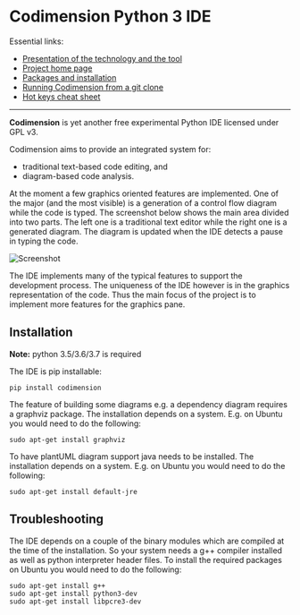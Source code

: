# Codimension Python 3 IDE

Essential links:

- [Presentation of the technology and the tool](http://codimension.org/documentation/visualization-technology/python-code-visualization.html)
- [Project home page](http://codimension.org/)
- [Packages and installation](http://codimension.org/download/linuxdownload.html)
- [Running Codimension from a git clone](http://codimension.org/download/runfromgit.html)
- [Hot keys cheat sheet](http://codimension.org/documentation/cheatsheet.html)

---

**Codimension** is yet another free experimental Python IDE licensed under GPL v3.

Codimension aims to provide an integrated system for:

- traditional text-based code editing, and
- diagram-based code analysis.

At the moment a few graphics oriented features are implemented.
One of the major (and the most visible) is a generation of a control flow diagram
while the code is typed. The screenshot below shows the main area divided into two parts.
The left one is a traditional text editor while the right one is a generated diagram.
The diagram is updated when the IDE detects a pause in typing the code.

![Screenshot](http://codimension.org/assets/cdm/images/habr/overviewSmall.png "Screenshot")


The IDE implements many of the typical features to support the development process.
The uniqueness of the IDE however is in the graphics representation of the code.
Thus the main focus of the project is to implement more features for the graphics pane.


## Installation

**Note:** python 3.5/3.6/3.7 is required

The IDE is pip installable:

```shell
pip install codimension
```

The feature of building some diagrams e.g. a dependency diagram requires a graphviz
package. The installation depends on a system. E.g. on Ubuntu you would need
to do the following:

```shell
sudo apt-get install graphviz
```

To have plantUML diagram support java needs to be installed. The installation depends
on a system. E.g. on Ubuntu you would need to do the following:


```shell
sudo apt-get install default-jre
```


## Troubleshooting

The IDE depends on a couple of the binary modules which are compiled at the
time of the installation. So your system needs a g++ compiler installed as well
as python interpreter header files. To install the required packages on Ubuntu you
would need to do the following:

```shell
sudo apt-get install g++
sudo apt-get install python3-dev
sudo apt-get install libpcre3-dev
```

